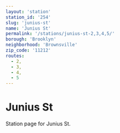 ```yaml
---
layout: 'station'
station_id: '254'
slug: 'junius-st'
name: 'Junius St'
permalink: '/stations/junius-st-2,3,4,5/'
borough: 'Brooklyn'
neighborhood: 'Brownsville'
zip_code: '11212'
routes:
  - 2,
  - 3,
  - 4,
  - 5
---
```

# Junius St

Station page for Junius St.
